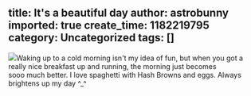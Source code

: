 title: It's a beautiful day
author: astrobunny
imported: true
create_time: 1182219795
category: Uncategorized
tags: []
---
 ![](wp-images/old/albums/random/100_2799.jpg)Waking up to a cold morning isn't my idea of fun, but when you got a really nice breakfast up and running, the morning just becomes  
sooo much better. I love spaghetti with Hash Browns and eggs. Always brightens up my day ^\_^